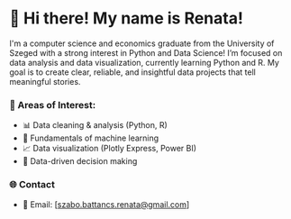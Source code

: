 # 👋 Hi there! My name is Renata!

I'm a computer science and economics graduate from the University of Szeged with a strong interest in Python and Data Science!
I’m focused on data analysis and data visualization, currently learning Python and R.
My goal is to create clear, reliable, and insightful data projects that tell meaningful stories.

### 💼 Areas of Interest:
- 📊 Data cleaning & analysis (Python, R)
- 🧠 Fundamentals of machine learning
- 📈 Data visualization (Plotly Express, Power BI)
- 🧾 Data-driven decision making

### 🌐 Contact
- 📧 Email: [szabo.battancs.renata@gmail.com]


